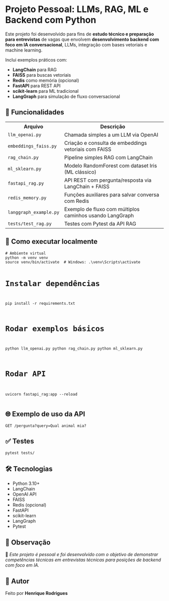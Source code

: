 <h1>Projeto Pessoal: LLMs, RAG, ML e Backend com Python</h1>
<body>
  <p>
    Este projeto foi desenvolvido para fins de <strong>estudo técnico e preparação para entrevistas</strong> 
    de vagas que envolvem <strong>desenvolvimento backend com foco em IA conversacional</strong>, 
    LLMs, integração com bases vetoriais e machine learning.
  </p>

  <p>Inclui exemplos práticos com:</p>
  <ul>
    <li><strong>LangChain</strong> para RAG</li>
    <li><strong>FAISS</strong> para buscas vetoriais</li>
    <li><strong>Redis</strong> como memória (opcional)</li>
    <li><strong>FastAPI</strong> para REST API</li>
    <li><strong>scikit-learn</strong> para ML tradicional</li>
    <li><strong>LangGraph</strong> para simulação de fluxo conversacional</li>
  </ul>

  <h2>📁 Funcionalidades</h2>
  <table>
    <tr><th>Arquivo</th><th>Descrição</th></tr>
    <tr><td><code>llm_openai.py</code></td><td>Chamada simples a um LLM via OpenAI</td></tr>
    <tr><td><code>embeddings_faiss.py</code></td><td>Criação e consulta de embeddings vetoriais com FAISS</td></tr>
    <tr><td><code>rag_chain.py</code></td><td>Pipeline simples RAG com LangChain</td></tr>
    <tr><td><code>ml_sklearn.py</code></td><td>Modelo RandomForest com dataset Iris (ML clássico)</td></tr>
    <tr><td><code>fastapi_rag.py</code></td><td>API REST com pergunta/resposta via LangChain + FAISS</td></tr>
    <tr><td><code>redis_memory.py</code></td><td>Funções auxiliares para salvar conversa com Redis</td></tr>
    <tr><td><code>langgraph_example.py</code></td><td>Exemplo de fluxo com múltiplos caminhos usando LangGraph</td></tr>
    <tr><td><code>tests/test_rag.py</code></td><td>Testes com Pytest da API RAG</td></tr>
  </table>

  <h2>🚀 Como executar localmente</h2>
  <pre><code># Ambiente virtual
python -m venv venv
source venv/bin/activate  # Windows: .\venv\Scripts\activate

# Instalar dependências
pip install -r requirements.txt

# Rodar exemplos básicos
python llm_openai.py
python rag_chain.py
python ml_sklearn.py

# Rodar API
uvicorn fastapi_rag:app --reload
  </code></pre>

  <h2>🌐 Exemplo de uso da API</h2>
  <pre><code>GET /pergunta?query=Qual animal mia?</code></pre>

  <h2>✅ Testes</h2>
  <pre><code>pytest tests/</code></pre>

  <h2>🛠️ Tecnologias</h2>
  <ul>
    <li>Python 3.10+</li>
    <li>LangChain</li>
    <li>OpenAI API</li>
    <li>FAISS</li>
    <li>Redis (opcional)</li>
    <li>FastAPI</li>
    <li>scikit-learn</li>
    <li>LangGraph</li>
    <li>Pytest</li>
  </ul>

  <h2>📌 Observação</h2>
  <p>
    🔎 <em>Este projeto é pessoal e foi desenvolvido com o objetivo de demonstrar 
    competências técnicas em entrevistas técnicas para posições de backend com foco em IA.</em>
  </p>

  <h2>👤 Autor</h2>
  <p>Feito por <strong>Henrique Rodrigues</strong></p>

</body>
</html>
